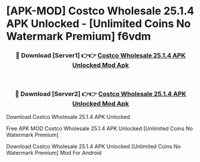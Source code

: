 # [APK-MOD] Costco Wholesale 25.1.4 APK Unlocked - [Unlimited Coins No Watermark Premium] f6vdm



<div align="center">
<h3>🔴 Download [Server1] 👉👉 <a href="https://momento.my/?title=Costco_Wholesale_25.1.4_APK_Unlocked">Costco Wholesale 25.1.4 APK Unlocked Mod Apk</a></h3><br>

<h3>🔴 Download [Server2] 👉👉 <a href="https://momento.my/?title=Costco_Wholesale_25.1.4_APK_Unlocked">Costco Wholesale 25.1.4 APK Unlocked Mod Apk</a></h3>
</div>



Download Costco Wholesale 25.1.4 APK Unlocked 

Free APK MOD Costco Wholesale 25.1.4 APK Unlocked [Unlimited Coins No Watermark Premium]

Download Costco Wholesale 25.1.4 APK Unlocked [Unlimited Coins No Watermark Premium] Mod For Android
